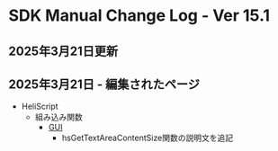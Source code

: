# SDK Manual Change Log - Ver 15.1

## 2025年3月21日更新

## 2025年3月21日 - 編集されたページ

- HeliScript
    - 組み込み関数
        - [GUI](https://vrhikky.github.io/VketCloudSDK_Documents/15.1/hs/hs_system_function_gui.html)
            - hsGetTextAreaContentSize関数の説明文を追記